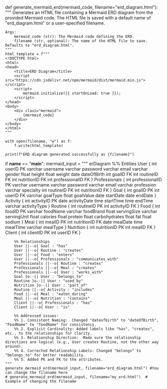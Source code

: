 def generate_mermaid_erd(mermaid_code, filename="erd_diagram.html"):
    """
    Generates an HTML file containing a Mermaid ERD diagram from the provided Mermaid code.
    The HTML file is saved with a default name of "erd_diagram.html" or a user-specified filename.

    Args:
        mermaid_code (str): The Mermaid code defining the ERD.
        filename (str, optional): The name of the HTML file to save. Defaults to "erd_diagram.html".
    """
    html_template = f"""
    <!DOCTYPE html>
    <html>
    <head>
        <title>ERD Diagram</title>
        <script src="https://cdn.jsdelivr.net/npm/mermaid/dist/mermaid.min.js"></script>
        <script>
            mermaid.initialize({{ startOnLoad: true }});
        </script>
    </head>
    <body>
        <div class="mermaid">
            {mermaid_code}
        </div>
    </body>
    </html>
    """

    with open(filename, "w") as f:
        f.write(html_template)

    print(f"ERD diagram generated successfully as {filename}")

if __name__ == "__main__":
    mermaid_input = """
    erDiagram
        %% Entities
        User {
            int userID PK
            varchar username
            varchar password
            varchar email
            varchar gender
            float height
            float weight
            date dateOfBirth
            int goalID FK
            int routineID FK
            int nutritionID FK
            int professionalID FK
        }
        Professionals {
            int professionalID PK
            varchar username
            varchar password
            varchar email
            varchar profession
            varchar specialty
            int routineID FK
            int nutritionID FK
        }
        Goal {
            int goalID PK
            int userID FK
            varchar goalType
            float goalValue
            date startDate
            date endDate
        }
        Activity {
            int activityID PK
            date activityDate
            time startTime
            time endTime
            varchar activityType
        }
        Routine {
            int routineID PK
            int activityID FK
        }
        Food {
            int foodID PK
            varchar foodName
            varchar foodBrand
            float servingSize
            varchar servingUnit
            float calories
            float protein
            float carbohydrates
            float fat
            float sodium
        }
        Meal {
            int mealID PK
            int nutritionID FK
            date mealDate
            time mealTime
            varchar mealType
        }
        Nutrition {
            int nutritionID PK
            int mealID FK
        }
        Client {
            int clientID PK
            int userID FK
        }

        %% Relationships
        User ||--o{ Goal : "has"
        User ||--o{ Routine : "creates"
        User ||--o{ Food : "enters"
        User ||--o{ Professionals : "communicates_with"
        Professionals ||--o{ Routine : "creates"
        Professionals ||--o{ Meal : "creates"
        Professionals ||--o{ User : "works_with"
        Goal }o--|| User : "belongs_to"
        Routine }o--|| User : "used_by"
        Nutrition }o--|| User : "part_of"
        Routine ||--o{ Activity : "includes"
        Food ||--o{ Meal : "eaten_during"
        Meal ||--o{ Nutrition : "contains"
        Client ||--o{ Professionals : "has"
        Client ||--o{ User : "is"

        %% Addressed issues:
        %% 1. Consistent Naming:  Changed "dateofbirth" to "dateOfBirth", "FoodName" to "foodName" for consistency.
        %% 2. Explicit Cardinality: Added labels like "has", "creates", etc., to the relationships for clarity.
        %% 3. Relationship Direction:  Made sure the relationship directions are logical (e.g., User creates Routine, not the other way around).
        %% 4. Corrected Relationship Labels: Changed "belongs" to "belongs_to" for better readability.
        %% 5. Added PK and FK to the attributes.
    """
    generate_mermaid_erd(mermaid_input, filename="erd_diagram.html") #You can change the filename here
    # generate_mermaid_erd(mermaid_input, filename="my_erd.html")  # Example of changing the filename
